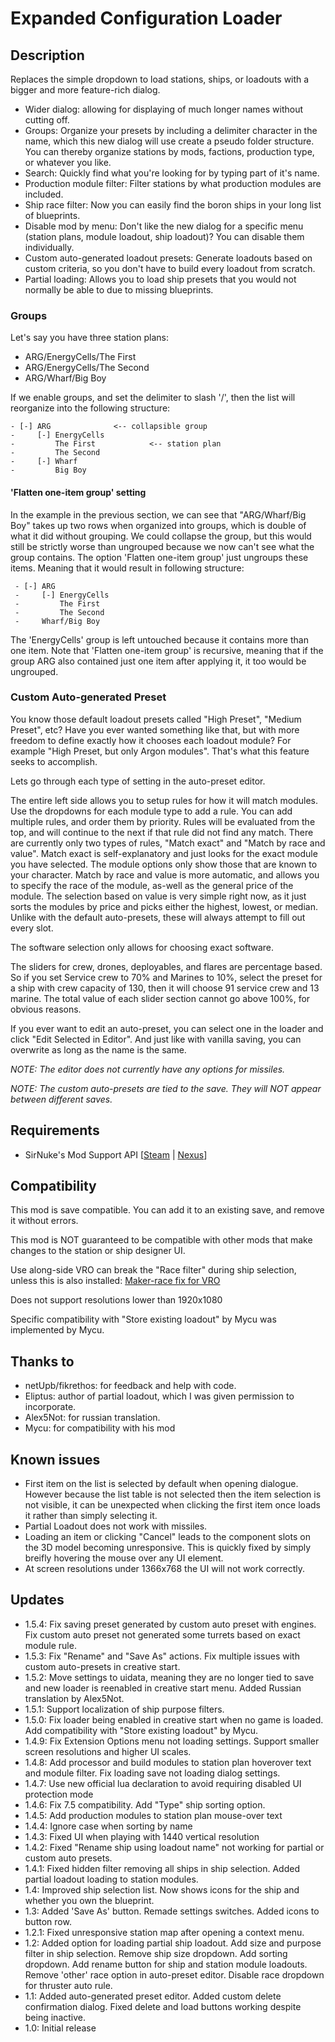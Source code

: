 # Expanded Configuration Loader

## Description
Replaces the simple dropdown to load stations, ships, or loadouts with a bigger and more feature-rich dialog.

* Wider dialog: allowing for displaying of much longer names without cutting off.
* Groups: Organize your presets by including a delimiter character in the name, which this new dialog will use create a pseudo folder structure. You can thereby organize stations by mods, factions, production type, or whatever you like.
* Search: Quickly find what you're looking for by typing part of it's name.
* Production module filter: Filter stations by what production modules are included.
* Ship race filter: Now you can easily find the boron ships in your long list of blueprints.
* Disable mod by menu: Don't like the new dialog for a specific menu (station plans, module loadout, ship loadout)? You can disable them individually.
* Custom auto-generated loadout presets: Generate loadouts based on custom criteria, so you don't have to build every loadout from scratch.
* Partial loading: Allows you to load ship presets that you would not normally be able to due to missing blueprints.

### Groups

Let's say you have three station plans:

 - ARG/EnergyCells/The First
 - ARG/EnergyCells/The Second
 - ARG/Wharf/Big Boy
 
If we enable groups, and set the delimiter to slash '/', then the list will reorganize into the following structure:
 ```
 - [-] ARG				<-- collapsible group
 -     [-] EnergyCells		
 -         The First			<-- station plan
 -         The Second			
 -     [-] Wharf
 -         Big Boy
 ```
 
#### 'Flatten one-item group' setting

In the example in the previous section, we can see that "ARG/Wharf/Big Boy" takes up two rows when organized into groups, which is double of what it did without grouping. We could collapse the group, but this would still be strictly worse than ungrouped because we now can't see what the group contains.
The option 'Flatten one-item group' just ungroups these items. Meaning that it would result in following structure:
```
 - [-] ARG
 -     [-] EnergyCells		
 -         The First
 -         The Second			
 -     Wharf/Big Boy
 ```

The 'EnergyCells' group is left untouched because it contains more than one item. Note that 'Flatten one-item group' is recursive, meaning that if the group ARG also contained just one item after applying it, it too would be ungrouped.

### Custom Auto-generated Preset

You know those default loadout presets called "High Preset", "Medium Preset", etc? Have you ever wanted something like that, but with more freedom to define exactly how it chooses each loadout module? For example "High Preset, but only Argon modules". That's what this feature seeks to accomplish.

Lets go through each type of setting in the auto-preset editor.

The entire left side allows you to setup rules for how it will match modules. Use the dropdowns for each module type to add a rule. You can add multiple rules, and order them by priority. Rules will be evaluated from the top, and will continue to the next if that rule did not find any match. There are currently only two types of rules, "Match exact" and "Match by race and value".
Match exact is self-explanatory and just looks for the exact module you have selected. The module options only show those that are known to your character.
Match by race and value is more automatic, and allows you to specify the race of the module, as-well as the general price of the module. The selection based on value is very simple right now, as it just sorts the modules by price and picks either the highest, lowest, or median.
Unlike with the default auto-presets, these will always attempt to fill out every slot.

The software selection only allows for choosing exact software.

The sliders for crew, drones, deployables, and flares are percentage based. So if you set Service crew to 70% and Marines to 10%, select the preset for a ship with crew capacity of 130, then it will choose 91 service crew and 13 marine. The total value of each slider section cannot go above 100%, for obvious reasons.

If you ever want to edit an auto-preset, you can select one in the loader and click "Edit Selected in Editor". And just like with vanilla saving, you can overwrite as long as the name is the same.

*NOTE: The editor does not currently have any options for missiles.*

*NOTE: The custom auto-presets are tied to the save. They will NOT appear between different saves.*

## Requirements

* SirNuke's Mod Support API [[Steam](https://steamcommunity.com/sharedfiles/filedetails/?id=2042901274) | [Nexus](https://www.nexusmods.com/x4foundations/mods/503)]

## Compatibility

This mod is save compatible. You can add it to an existing save, and remove it without errors.

This mod is NOT guaranteed to be compatible with other mods that make changes to the station or ship designer UI.

Use along-side VRO can break the "Race filter" during ship selection, unless this is also installed: [Maker-race fix for VRO](https://www.nexusmods.com/x4foundations/mods/1523/)

Does not support resolutions lower than 1920x1080

Specific compatibility with "Store existing loadout" by Mycu was implemented by Mycu.

## Thanks to
* netUpb/fikrethos: for feedback and help with code.
* Eliptus: author of partial loadout, which I was given permission to incorporate.
* Alex5Not: for russian translation.
* Mycu: for compatibility with his mod

## Known issues
* First item on the list is selected by default when opening dialogue. However because the list table is not selected then the item selection is not visible, it can be unexpected when clicking the first item once loads it rather than simply selecting it.
* Partial Loadout does not work with missiles.
* Loading an item or clicking "Cancel" leads to the component slots on the 3D model becoming unresponsive. This is quickly fixed by simply breifly hovering the mouse over any UI element.
* At screen resolutions under 1366x768 the UI will not work correctly.

## Updates

* 1.5.4: Fix saving preset generated by custom auto preset with engines. Fix custom auto preset not generated some turrets based on exact module rule.
* 1.5.3: Fix "Rename" and "Save As" actions. Fix multiple issues with custom auto-presets in creative start.
* 1.5.2: Move settings to uidata, meaning they are no longer tied to save and new loader is reenabled in creative start menu. Added Russian translation by Alex5Not.
* 1.5.1: Support localization of ship purpose filters.
* 1.5.0: Fix loader being enabled in creative start when no game is loaded. Add compatibility with "Store existing loadout" by Mycu.
* 1.4.9: Fix Extension Options menu not loading settings. Support smaller screen resolutions and higher UI scales.
* 1.4.8: Add processor and build modules to station plan hoverover text and module filter. Fix loading save not loading dialog settings.
* 1.4.7: Use new official lua declaration to avoid requiring disabled UI protection mode
* 1.4.6: Fix 7.5 compatibility. Add "Type" ship sorting option.
* 1.4.5: Add production modules to station plan mouse-over text
* 1.4.4: Ignore case when sorting by name
* 1.4.3: Fixed UI when playing with 1440 vertical resolution
* 1.4.2: Fixed "Rename ship using loadout name" not working for partial or custom auto presets.
* 1.4.1: Fixed hidden filter removing all ships in ship selection. Added partial loadout loading to station modules.
* 1.4: Improved ship selection list. Now shows icons for the ship and whether you own the blueprint.
* 1.3: Added 'Save As' button. Remade settings switches. Added icons to button row.
* 1.2.1: Fixed unresponsive station map after opening a context menu.
* 1.2: Added option for loading partial ship loadout. Add size and purpose filter in ship selection. Remove ship size dropdown. Add sorting dropdown. Add rename button for ship and station module loadouts. Remove 'other' race option in auto-preset editor. Disable race dropdown for thruster auto rule.
* 1.1: Added auto-generated preset editor. Added custom delete confirmation dialog. Fixed delete and load buttons working despite being inactive.
* 1.0: Initial release